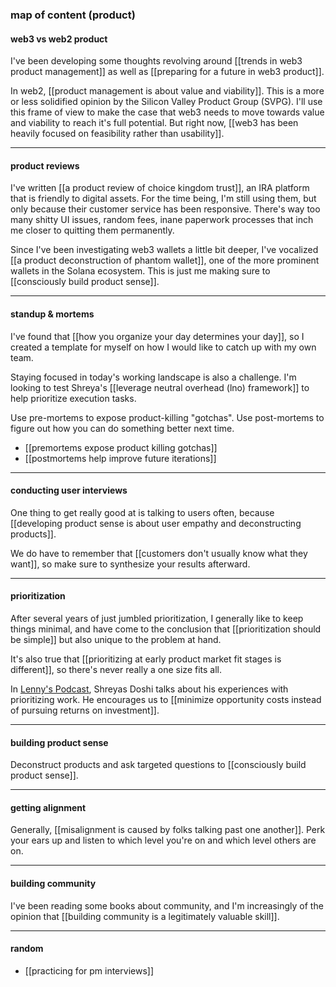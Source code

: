 ### map of content (product)

#### web3 vs web2 product

I've been developing some thoughts revolving around [[trends in web3 product management]] as well as [[preparing for a future in web3 product]].

In web2, [[product management is about value and viability]]. This is a more or less solidified opinion by the Silicon Valley Product Group (SVPG). I'll use this frame of view to make the case that web3 needs to move towards value and viability to reach it's full potential. But right now, [[web3 has been heavily focused on feasibility rather than usability]].

---

#### product reviews

I've written [[a product review of choice kingdom trust]], an IRA platform that is friendly to digital assets. For the time being, I'm still using them, but only because their customer service has been responsive. There's way too many shitty UI issues, random fees, inane paperwork processes that inch me closer to quitting them permanently. 

Since I've been investigating web3 wallets a little bit deeper, I've vocalized [[a product deconstruction of phantom wallet]], one of the more prominent wallets in the Solana ecosystem. This is just me making sure to [[consciously build product sense]].

---

#### standup & mortems

I've found that [[how you organize your day determines your day]], so I created a template for myself on how I would like to catch up with my own team.

Staying focused in today's working landscape is also a challenge. I'm looking to test Shreya's [[leverage neutral overhead (lno) framework]] to help prioritize execution tasks.

Use pre-mortems to expose product-killing "gotchas". Use post-mortems to figure out how you can do something better next time.

- [[premortems expose product killing gotchas]]
- [[postmortems help improve future iterations]]

---

#### conducting user interviews

One thing to get really good at is talking to users often, because [[developing product sense is about user empathy and deconstructing products]].

We do have to remember that [[customers don't usually know what they want]], so make sure to synthesize your results afterward.

---

#### prioritization

After several years of just jumbled prioritization, I generally like to keep things minimal, and have come to the conclusion that [[prioritization should be simple]] but also unique to the problem at hand. 

It's also true that [[prioritizing at early product market fit stages is different]], so there's never really a one size fits all.

In [Lenny's Podcast](https://open.spotify.com/episode/46ESEeVyHHA6sWE0AdfzTs?si=8a6cc8cc2f6747d4), Shreyas Doshi talks about his experiences with prioritizing work. He encourages us to [[minimize opportunity costs instead of pursuing returns on investment]].

---

#### building product sense

Deconstruct products and ask targeted questions to [[consciously build product sense]].

---

#### getting alignment

Generally, [[misalignment is caused by folks talking past one another]]. Perk your ears up and listen to which level you're on and which level others are on.

---

#### building community

I've been reading some books about community, and I'm increasingly of the opinion that [[building community is a legitimately valuable skill]].

---

#### random

- [[practicing for pm interviews]]
